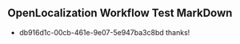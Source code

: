 ## OpenLocalization Workflow Test MarkDown
* db916d1c-00cb-461e-9e07-5e947ba3c8bd thanks!

<!--HONumber=Sep16_HO1-->



